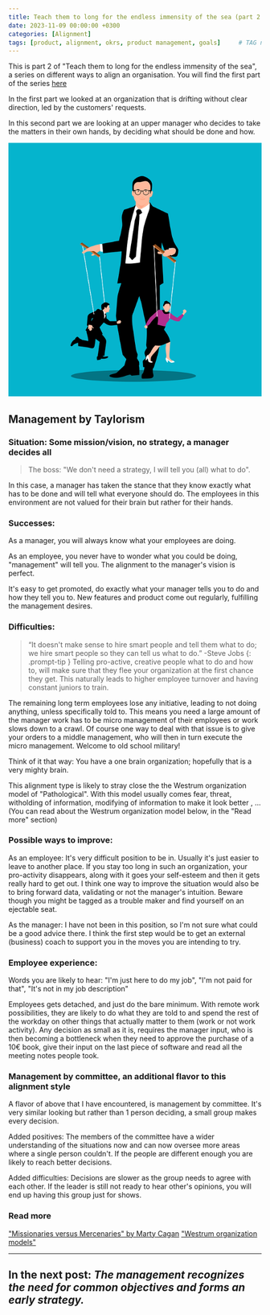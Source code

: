 ```yaml
---
title: Teach them to long for the endless immensity of the sea (part 2 - Scientific Management)
date: 2023-11-09 00:00:00 +0300
categories: [Alignment]
tags: [product, alignment, okrs, product management, goals] 	# TAG names should always be lowercase
---
```



This is part 2 of "Teach them to long for the endless immensity of the sea", a series on different ways to align an organisation.
You will find the first part of the series [here](https://www.productmusings.fi/posts/alignment1/)

In the first part we looked at an organization that is drifting without clear direction, led by the customers' requests.

In this second part we are looking at an upper manager who decides to take the matters in their own hands, by deciding what should be done and how.

![The manager](/assets/img/boss.png)

## Management by Taylorism

### Situation: Some mission/vision, no strategy, a manager decides all

>The boss: "We don't need a strategy, I will tell you (all) what to do". 

In this case, a manager has taken the stance that they know exactly what has to be done and will tell what everyone should do.
The employees in this environment are not valued for their brain but rather for their hands.

### Successes:

As a manager, you will always know what your employees are doing. 

As an employee, you never have to wonder what you could be doing, "management" will tell you. The alignment to the manager's vision is perfect.

It's easy to get promoted, do exactly what your manager tells you to do and how they tell you to. New features and product come out regularly, fulfilling the management desires.

### Difficulties: 

>“It doesn't make sense to hire smart people and tell them what to do; we hire smart people so they can tell us what to do.” -Steve Jobs
{: .prompt-tip }
Telling pro-active, creative people what to do and how to, will make sure that they flee your organization at the first chance they get. This naturally leads to higher employee turnover and having constant juniors to train.

The remaining long term employees lose any initiative, leading to not doing anything, unless specifically told to. This means you need a large amount of the manager work has to be micro management of their employees or work slows down to a crawl.
Of course one way to deal with that issue is to give your orders to a middle management, who will then in turn execute the micro management. Welcome to old school military!

Think of it that way: You have a one brain organization; hopefully that is a very mighty brain.

This alignment type is likely to stray close the the Westrum organization model of "Pathological". With this model usually comes fear, threat, witholding of information, modifying of information to make it look better , ... (You can read about the Westrum organization model below, in the "Read more" section)

### Possible ways to improve:

As an employee: It's very difficult position to be in. Usually it's just easier to leave to another place. 
If you stay too long in such an organization, your pro-activity disappears, along with it goes your self-esteem and then it gets really hard to get out.
I think one way to improve the situation would also be to bring forward data, validating or not the manager's intuition. Beware though you might be tagged as a trouble maker and find yourself on an ejectable seat.

As the manager: I have not been in this position, so I'm not sure what could be a good advice there. I think the first step would be to get an external (business) coach to support you in the moves you are intending to try.


### Employee experience: 
Words you are likely to hear: "I'm just here to do my job", "I'm not paid for that", "It's not in my job description"

Employees gets detached, and just do the bare minimum. With remote work possibilities, they are likely to do what they are told to and spend the rest of the workday on other things that actually matter to them (work or not work activity).
Any decision as small as it is, requires the manager input, who is then becoming a bottleneck when they need to approve the purchase of a 10€ book, give their input on the last piece of software and read all the meeting notes people took.

### Management by committee, an additional flavor to this alignment style

A flavor of above that I have encountered, is management by committee. It's very similar looking but rather than 1 person deciding, a small group makes every decision.

Added positives: The members of the committee have a wider understanding of the situations now and can now oversee more areas where a single person couldn't. If the people are different enough you are likely to reach better decisions.

Added difficulties: Decisions are slower as the group needs to agree with each other. If the leader is still not ready to hear other's opinions, you will end up having this group just for shows.

### Read more
["Missionaries versus Mercenaries" by Marty Cagan](https://www.svpg.com/missionaries-vs-mercenaries/)
["Westrum organization models"](https://itrevolution.com/articles/westrums-organizational-model-in-tech-orgs/)

---
**In the next post:**
*The management recognizes the need for common objectives and forms an early strategy.*
---